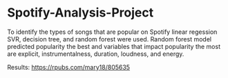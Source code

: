 # Spotify-Analysis-Project
To identify the types of songs that are popular on Spotify linear regession SVR, decision tree, and random forest were used. Random forest model predicted popularity the best and variables that impact popularity the most are explicit, instrumentalness, duration, loudness, and energy. 

Results: https://rpubs.com/mary18/805635
